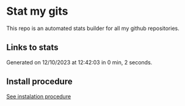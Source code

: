 # Stat my gits

This repo is an automated stats builder for all my github repositories.

## Links to stats


Generated on 12/10/2023 at 12:42:03 in 0 min, 2 seconds.

## Install procedure

[See instalation procedure](./src/install.md)
